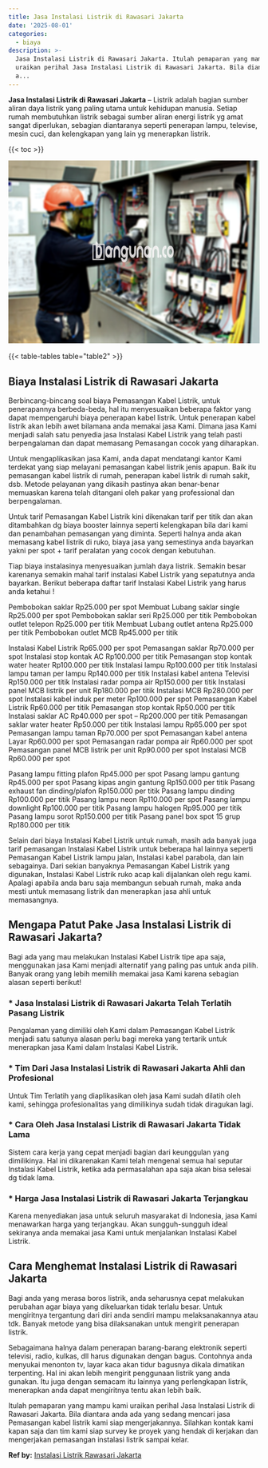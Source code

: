 ```yaml
---
title: Jasa Instalasi Listrik di Rawasari Jakarta
date: '2025-08-01'
categories:
  - biaya
description: >-
  Jasa Instalasi Listrik di Rawasari Jakarta. Itulah pemaparan yang mampu kami
  uraikan perihal Jasa Instalasi Listrik di Rawasari Jakarta. Bila diantara anda
  a...
---
```


**Jasa Instalasi Listrik di Rawasari Jakarta** – Listrik adalah bagian sumber aliran daya listrik yang paling utama untuk kehidupan manusia. Setiap rumah membutuhkan listrik sebagai sumber aliran energi listrik yg amat sangat diperlukan, sebagian diantaranya seperti penerapan lampu, televise, mesin cuci, dan kelengkapan yang lain yg menerapkan listrik.

{{< toc >}}

![Jasa Instalasi Listrik di Rawasari Jakarta](/images/instalasi-listrik-murah12.png)

{{< table-tables table="table2" >}}

## Biaya Instalasi Listrik di Rawasari Jakarta

Berbincang-bincang soal biaya Pemasangan Kabel Listrik, untuk penerapannya berbeda-beda, hal itu menyesuaikan beberapa faktor yang dapat mempengaruhi biaya penerapan kabel listrik. Untuk penerapan kabel listrik akan lebih awet bilamana anda memakai jasa Kami. Dimana jasa Kami menjadi salah satu penyedia jasa Instalasi Kabel Listrik yang telah pasti berpengalaman dan dapat memasang Pemasangan cocok yang diharapkan.

Untuk mengaplikasikan jasa Kami, anda dapat mendatangi kantor Kami terdekat yang siap melayani pemasangan kabel listrik jenis apapun. Baik itu pemasangan kabel listrik di rumah, penerapan kabel listrik di rumah sakit, dsb. Metode pelayanan yang dikasih pastinya akan benar-benar memuaskan karena telah ditangani oleh pakar yang professional dan berpengalaman.

Untuk tarif Pemasangan Kabel Listrik kini dikenakan tarif per titik dan akan ditambahkan dg biaya booster lainnya seperti kelengkapan bila dari kami dan penambahan pemasangan yang diminta. Seperti halnya anda akan memasang kabel listrik di ruko, biaya jasa yang semestinya anda bayarkan yakni per spot + tarif peralatan yang cocok dengan kebutuhan.

Tiap biaya instalasinya menyesuaikan jumlah daya listrik. Semakin besar karenanya semakin mahal tarif instalasi Kabel Listrik yang sepatutnya anda bayarkan. Berikut beberapa daftar tarif Instalasi Kabel Listrik yang harus anda ketahui !

Pembobokan saklar Rp25.000 per spot Membuat Lubang saklar single Rp25.000 per spot Pembobokan saklar seri Rp25.000 per titik Pembobokan outlet telepon Rp25.000 per titik Membuat Lubang outlet antena Rp25.000 per titik Pembobokan outlet MCB Rp45.000 per titik

Instalasi Kabel Listrik Rp65.000 per spot Pemasangan saklar Rp70.000 per spot Instalasi stop kontak AC Rp100.000 per titik Pemasangan stop kontak water heater Rp100.000 per titik Instalasi lampu Rp100.000 per titik Instalasi lampu taman per lampu Rp140.000 per titik Instalasi kabel antena Televisi Rp150.000 per titik Instalasi radar pompa air Rp150.000 per titik Instalasi panel MCB listrik per unit Rp180.000 per titik Instalasi MCB Rp280.000 per spot Instalasi kabel induk per meter Rp100.000 per spot Pemasangan Kabel Listrik Rp60.000 per titik Pemasangan stop kontak Rp50.000 per titik Instalasi saklar AC Rp40.000 per spot – Rp200.000 per titik Pemasangan saklar water heater Rp50.000 per titik Instalasi lampu Rp65.000 per spot Pemasangan lampu taman Rp70.000 per spot Pemasangan kabel antena Layar Rp60.000 per spot Pemasangan radar pompa air Rp60.000 per spot Pemasangan panel MCB listrik per unit Rp90.000 per spot Instalasi MCB Rp60.000 per spot

Pasang lampu fitting plafon Rp45.000 per spot Pasang lampu gantung Rp45.000 per spot Pasang kipas angin gantung Rp150.000 per titik Pasang exhaust fan dinding/plafon Rp150.000 per titik Pasang lampu dinding Rp100.000 per titik Pasang lampu neon Rp110.000 per spot Pasang lampu downlight Rp100.000 per titik Pasang lampu halogen Rp95.000 per titik Pasang lampu sorot Rp150.000 per titik Pasang panel box spot 15 grup Rp180.000 per titik

Selain dari biaya Instalasi Kabel Listrik untuk rumah, masih ada banyak juga tarif pemasangan Instalasi Kabel Listrik untuk beberapa hal lainnya seperti Pemasangan Kabel Listrik lampu jalan, Instalasi kabel parabola, dan lain sebagainya. Dari sekian banyaknya Pemasangan Kabel Listrik yang digunakan, Instalasi Kabel Listrik ruko acap kali dijalankan oleh regu kami. Apalagi apabila anda baru saja membangun sebuah rumah, maka anda mesti untuk memasang listrik dan menerapkan jasa ahli untuk memasangnya.

## Mengapa Patut Pake Jasa Instalasi Listrik di Rawasari Jakarta?

Bagi ada yang mau melakukan Instalasi Kabel Listrik tipe apa saja, menggunakan jasa Kami menjadi alternatif yang paling pas untuk anda pilih. Banyak orang yang lebih memilih memakai jasa Kami karena sebagian alasan seperti berikut!

### \* Jasa Instalasi Listrik di Rawasari Jakarta Telah Terlatih Pasang Listrik

Pengalaman yang dimiliki oleh Kami dalam Pemasangan Kabel Listrik menjadi satu satunya alasan perlu bagi mereka yang tertarik untuk menerapkan jasa Kami dalam Instalasi Kabel Listrik.

### \* Tim Dari Jasa Instalasi Listrik di Rawasari Jakarta Ahli dan Profesional

Untuk Tim Terlatih yang diaplikasikan oleh jasa Kami sudah dilatih oleh kami, sehingga profesionalitas yang dimilikinya sudah tidak diragukan lagi.

### \* Cara Oleh Jasa Instalasi Listrik di Rawasari Jakarta Tidak Lama

Sistem cara kerja yang cepat menjadi bagian dari keunggulan yang dimilikinya. Hal ini dikarenakan Kami telah mengenal semua hal seputar Instalasi Kabel Listrik, ketika ada permasalahan apa saja akan bisa selesai dg tidak lama.

### \* Harga Jasa Instalasi Listrik di Rawasari Jakarta Terjangkau

Karena menyediakan jasa untuk seluruh masyarakat di Indonesia, jasa Kami menawarkan harga yang terjangkau. Akan sungguh-sungguh ideal sekiranya anda memakai jasa Kami untuk menjalankan Instalasi Kabel Listrik.

## Cara Menghemat Instalasi Listrik di Rawasari Jakarta


Bagi anda yang merasa boros listrik, anda seharusnya cepat melakukan perubahan agar biaya yang dikeluarkan tidak terlalu besar. Untuk mengiritnya tergantung dari diri anda sendiri mampu melaksanakannya atau tdk. Banyak metode yang bisa dilaksanakan untuk mengirit penerapan listrik.

Sebagaimana halnya dalam penerapan barang-barang elektronik seperti televisi, radio, kulkas, dll harus digunakan dengan bagus. Contohnya anda menyukai menonton tv, layar kaca akan tidur bagusnya dikala dimatikan terpenting. Hal ini akan lebih mengirit penggunaan listrik yang anda gunakan. Itu juga dengan semacam itu lainnya yang perlengkapan listrik, menerapkan anda dapat mengiritnya tentu akan lebih baik.

Itulah pemaparan yang mampu kami uraikan perihal Jasa Instalasi Listrik di Rawasari Jakarta. Bila diantara anda ada yang sedang mencari jasa Pemasangan kabel listrik kami siap mengerjakannya. Silahkan kontak kami kapan saja dan tim kami siap survey ke proyek yang hendak di kerjakan dan mengerjakan pemasangan instalasi listrik sampai kelar.

**Ref by:** [Instalasi Listrik Rawasari Jakarta](https://id.wikipedia.org/wiki/Instalasi)
